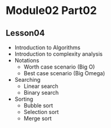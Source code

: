 # Module02 Part02

## Lesson04

- Introduction to Algorithms
- Introduction to complexity analysis
- Notations
    - Worth case scenario (Big O)
    - Best case scenario (Big Omega)
- Searching
    - Linear search
    - Binary search
- Sorting
    - Bubble sort
    - Selection sort
    - Merge sort

